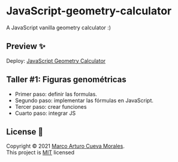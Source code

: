 # JavaScript-geometry-calculator
A JavaScript vanilla geometry calculator :)

## Preview ✨

Deploy: [JavaScript Geometry Calculator](https://marcumo.github.io/javascript-geometry-calculator/)


## Taller #1: Figuras genométricas

- Primer paso: definir las formulas.
- Segundo paso: implementar las fórmulas en JavaScript.
- Tercer paso: crear funciones
- Cuarto paso: integrar JS

## License 📃

Copyright © 2021 [Marco Arturo Cueva Morales](https://github.com/marcumo).<br />
This project is [MIT](/LICENSE) licensed